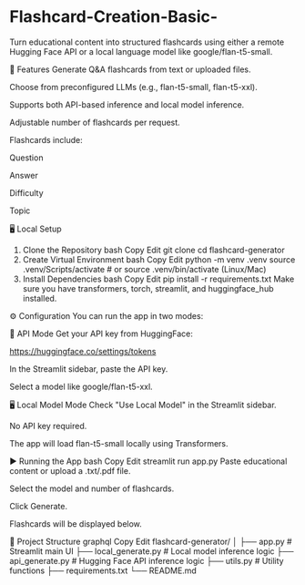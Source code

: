 # Flashcard-Creation-Basic-
Turn educational content into structured flashcards using either a remote Hugging Face API or a local language model like google/flan-t5-small.

🚀 Features
Generate Q&A flashcards from text or uploaded files.

Choose from preconfigured LLMs (e.g., flan-t5-small, flan-t5-xxl).

Supports both API-based inference and local model inference.

Adjustable number of flashcards per request.

Flashcards include:

Question

Answer

Difficulty

Topic

🖥️ Local Setup
1. Clone the Repository
bash
Copy
Edit
git clone 
cd flashcard-generator
2. Create Virtual Environment
bash
Copy
Edit
python -m venv .venv
source .venv/Scripts/activate  # or source .venv/bin/activate (Linux/Mac)
3. Install Dependencies
bash
Copy
Edit
pip install -r requirements.txt
Make sure you have transformers, torch, streamlit, and huggingface_hub installed.

⚙️ Configuration
You can run the app in two modes:

🔑 API Mode
Get your API key from HuggingFace:

https://huggingface.co/settings/tokens

In the Streamlit sidebar, paste the API key.

Select a model like google/flan-t5-xxl.

🖥️ Local Model Mode
Check "Use Local Model" in the Streamlit sidebar.

No API key required.

The app will load flan-t5-small locally using Transformers.

▶️ Running the App
bash
Copy
Edit
streamlit run app.py
Paste educational content or upload a .txt/.pdf file.

Select the model and number of flashcards.

Click Generate.

Flashcards will be displayed below.

📁 Project Structure
graphql
Copy
Edit
flashcard-generator/
│
├── app.py                 # Streamlit main UI
├── local_generate.py      # Local model inference logic
├── api_generate.py        # Hugging Face API inference logic
├── utils.py               # Utility functions
├── requirements.txt
└── README.md
